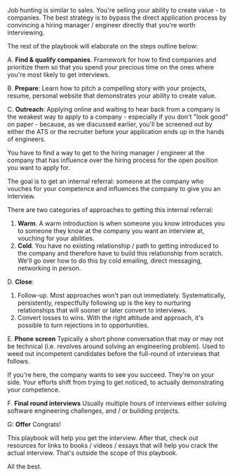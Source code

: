 Job hunting is similar to sales. You're selling your ability to create value - to companies. The best strategy is to bypass the direct application process by convincing a hiring manager / engineer directly that you're worth interviewing.

The rest of the playbook will elaborate on the steps outline below:

A. **Find & qualify companies**.
Framework for how to find companies and prioritize them so that you spend your precious time on the ones where you're most likely to get interviews.

B. **Prepare**: 
Learn how to pitch a compelling story with your projects, resume, personal website that demonstrates your ability to create value.

C. **Outreach**:
Applying online and waiting to hear back from a company is the weakest way to apply to a company - especially if you don't "look good" on paper - because, as we discussed earlier, you'll be screened out by either the ATS or the recruiter before your application ends up in the hands of engineers.

You have to find a way to get to the hiring manager / engineer at the company that has influence over the hiring process for the open position you want to apply for.

The goal is to get an internal referral: someone at the company who vouches for your competence and influences the company to give you an interview.

There are two categories of approaches to getting this internal referral: 
1. **Warm**. A warm introduction is when someone you know introduces you to someone they know at the company you want an interview at, vouching for your abilities.
2. **Cold**. You have no existing relationship / path to getting introduced to the company and therefore have to build this relationship from scratch. We'll go over how to do this by cold emailing, direct messaging, networking in person.

D. **Close**: 
1. Follow-up. Most approaches won't pan out immediately. Systematically, persistently, respectfully following up is the key to nurturing relationships that will sooner or later convert to interviews.
2. Convert losses to wins. With the right attitude and approach, it's possible to turn rejections in to opportunities.

E. **Phone screen**
Typically a short phone conversation that may or may not be technical (i.e. revolves around solving an engineering problem). Used to weed out incompetent candidates before the full-round of interviews that follows.

If you're here, the company wants to see you succeed. They're on your side. Your efforts shift from trying to get noticed, to actually demonstrating your competence.

F. **Final round interviews**
Usually multiple hours of interviews either solving software engineering challenges, and / or building projects.

G: **Offer**
Congrats!

This playbook will help you get the interview. After that, check out resources for links to books / videos / essays that will help you crack the actual interview. That's outside the scope of this playbook.

All the best.